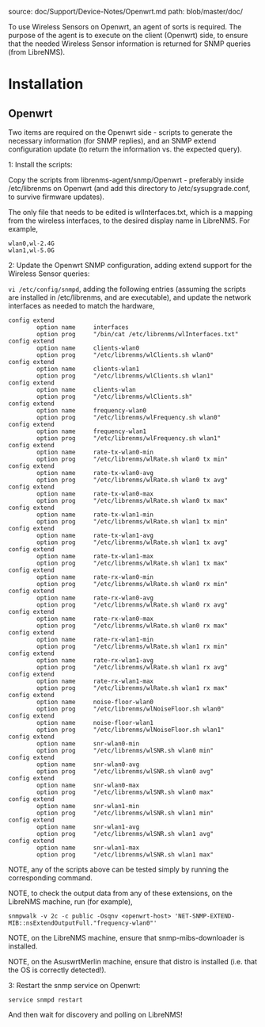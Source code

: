 source: doc/Support/Device-Notes/Openwrt.md
path: blob/master/doc/

To use Wireless Sensors on Openwrt, an agent of sorts is required. The
purpose of the agent is to execute on the client (Openwrt) side, to ensure
that the needed Wireless Sensor information is returned for SNMP queries (from LibreNMS).

# Installation

## Openwrt

Two items are required on the Openwrt side - scripts to generate the necessary information (for
SNMP replies), and an SNMP extend configuration update (to return the information vs. the expected
query).

1: Install the scripts:

Copy the scripts from librenms-agent/snmp/Openwrt - preferably inside /etc/librenms on Openwrt (and add this
directory to /etc/sysupgrade.conf, to survive firmware updates).

The only file that needs to be edited is wlInterfaces.txt, which is a mapping from the wireless interfaces, to
the desired display name in LibreNMS. For example,
```
wlan0,wl-2.4G
wlan1,wl-5.0G
```

2: Update the Openwrt SNMP configuration, adding extend support for the Wireless Sensor queries:

`vi /etc/config/snmpd`, adding the following entries (assuming the scripts are installed in /etc/librenms, and are executable),
and update the network interfaces as needed to match the hardware,

```
config extend
        option name     interfaces
        option prog     "/bin/cat /etc/librenms/wlInterfaces.txt"
config extend
        option name     clients-wlan0
        option prog     "/etc/librenms/wlClients.sh wlan0"
config extend
        option name     clients-wlan1
        option prog     "/etc/librenms/wlClients.sh wlan1"
config extend
        option name     clients-wlan
        option prog     "/etc/librenms/wlClients.sh"
config extend
        option name     frequency-wlan0
        option prog     "/etc/librenms/wlFrequency.sh wlan0"
config extend
        option name     frequency-wlan1
        option prog     "/etc/librenms/wlFrequency.sh wlan1"
config extend
        option name     rate-tx-wlan0-min
        option prog     "/etc/librenms/wlRate.sh wlan0 tx min"
config extend
        option name     rate-tx-wlan0-avg
        option prog     "/etc/librenms/wlRate.sh wlan0 tx avg"
config extend
        option name     rate-tx-wlan0-max
        option prog     "/etc/librenms/wlRate.sh wlan0 tx max"
config extend
        option name     rate-tx-wlan1-min
        option prog     "/etc/librenms/wlRate.sh wlan1 tx min"
config extend
        option name     rate-tx-wlan1-avg
        option prog     "/etc/librenms/wlRate.sh wlan1 tx avg"
config extend
        option name     rate-tx-wlan1-max
        option prog     "/etc/librenms/wlRate.sh wlan1 tx max"
config extend
        option name     rate-rx-wlan0-min
        option prog     "/etc/librenms/wlRate.sh wlan0 rx min"
config extend
        option name     rate-rx-wlan0-avg
        option prog     "/etc/librenms/wlRate.sh wlan0 rx avg"
config extend
        option name     rate-rx-wlan0-max
        option prog     "/etc/librenms/wlRate.sh wlan0 rx max"
config extend
        option name     rate-rx-wlan1-min
        option prog     "/etc/librenms/wlRate.sh wlan1 rx min"
config extend
        option name     rate-rx-wlan1-avg
        option prog     "/etc/librenms/wlRate.sh wlan1 rx avg"
config extend
        option name     rate-rx-wlan1-max
        option prog     "/etc/librenms/wlRate.sh wlan1 rx max"
config extend
        option name     noise-floor-wlan0
        option prog     "/etc/librenms/wlNoiseFloor.sh wlan0"
config extend
        option name     noise-floor-wlan1
        option prog     "/etc/librenms/wlNoiseFloor.sh wlan1"
config extend
        option name     snr-wlan0-min
        option prog     "/etc/librenms/wlSNR.sh wlan0 min"
config extend
        option name     snr-wlan0-avg
        option prog     "/etc/librenms/wlSNR.sh wlan0 avg"
config extend
        option name     snr-wlan0-max
        option prog     "/etc/librenms/wlSNR.sh wlan0 max"
config extend
        option name     snr-wlan1-min
        option prog     "/etc/librenms/wlSNR.sh wlan1 min"
config extend
        option name     snr-wlan1-avg
        option prog     "/etc/librenms/wlSNR.sh wlan1 avg"
config extend
        option name     snr-wlan1-max
        option prog     "/etc/librenms/wlSNR.sh wlan1 max"
```

NOTE, any of the scripts above can be tested simply by running the corresponding command.

NOTE, to check the output data from any of these extensions, on the LibreNMS machine, run (for example),

`snmpwalk -v 2c -c public -Osqnv <openwrt-host> 'NET-SNMP-EXTEND-MIB::nsExtendOutputFull."frequency-wlan0"'`

NOTE, on the LibreNMS machine, ensure that snmp-mibs-downloader is installed.

NOTE, on the AsuswrtMerlin machine, ensure that distro is installed (i.e. that the OS is correctly detected!).

3: Restart the snmp service on Openwrt:

`service snmpd restart`

And then wait for discovery and polling on LibreNMS!
